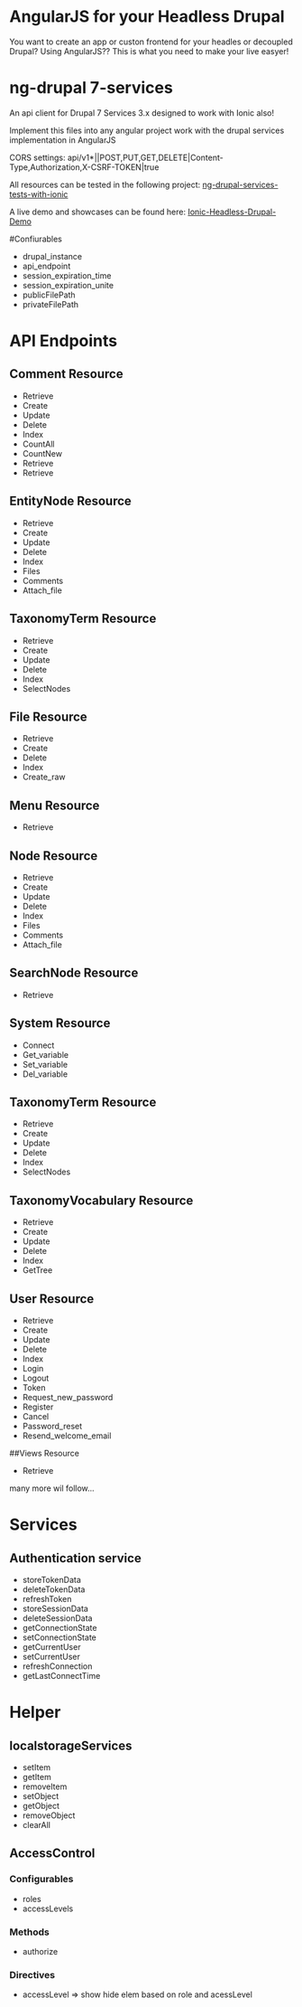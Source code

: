# AngularJS for your Headless Drupal 

You want to create an app or custon frontend for your headles or decoupled Drupal? Using AngularJS??
This is what you need to make your live easyer!

# ng-drupal 7-services
An api client for Drupal 7 Services 3.x designed to work with Ionic also!

Implement this files into any angular project work with the drupal services implementation in AngularJS

CORS settings:
api/v1*|<mirror>|POST,PUT,GET,DELETE|Content-Type,Authorization,X-CSRF-TOKEN|true

All resources can be tested in the following project: [ng-drupal-services-tests-with-ionic](https://github.com/BioPhoton/ng-drupal-services-tests-with-ionic)

A live demo and showcases can be found here: [Ionic-Headless-Drupal-Demo](https://github.com/BioPhoton/Ionic-Drupal-Client-Demo)

#Confiurables

- drupal_instance	
- api_endpoint
- session_expiration_time
- session_expiration_unite 
- publicFilePath
- privateFilePath

# API Endpoints

## Comment Resource
- Retrieve
- Create
- Update
- Delete 
- Index
- CountAll
- CountNew
- Retrieve
- Retrieve

## EntityNode Resource
- Retrieve
- Create
- Update
- Delete
- Index
- Files
- Comments
- Attach_file

## TaxonomyTerm Resource
- Retrieve
- Create
- Update
- Delete
- Index
- SelectNodes

## File Resource
- Retrieve
- Create
- Delete
- Index
- Create_raw

## Menu Resource
- Retrieve

## Node Resource
- Retrieve
- Create
- Update
- Delete
- Index
- Files
- Comments
- Attach_file

## SearchNode Resource 
- Retrieve

## System Resource
- Connect
- Get_variable
- Set_variable
- Del_variable

## TaxonomyTerm Resource
- Retrieve
- Create
- Update
- Delete
- Index
- SelectNodes

## TaxonomyVocabulary Resource
- Retrieve
- Create
- Update
- Delete
- Index
- GetTree

## User Resource 
- Retrieve
- Create
- Update
- Delete
- Index
- Login
- Logout
- Token 
- Request_new_password
- Register
- Cancel
- Password_reset
- Resend_welcome_email

##Views Resource
- Retrieve

many more wil follow...

# Services

## Authentication service
- storeTokenData
- deleteTokenData
- refreshToken
- storeSessionData
- deleteSessionData
- getConnectionState
- setConnectionState
- getCurrentUser
-	setCurrentUser
- refreshConnection
- getLastConnectTime

# Helper

## localstorageServices 
- setItem
- getItem
- removeItem
- setObject
- getObject
- removeObject
- clearAll

## AccessControl

### Configurables
- roles
- accessLevels 

### Methods
- authorize 

### Directives
- accessLevel => show hide elem based on role and acessLevel

